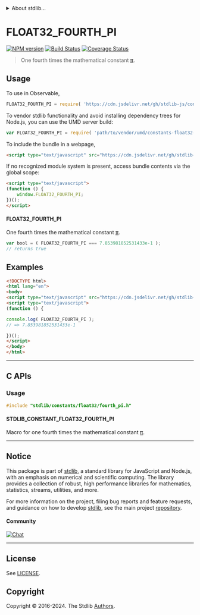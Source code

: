 <!--

@license Apache-2.0

Copyright (c) 2024 The Stdlib Authors.

Licensed under the Apache License, Version 2.0 (the "License");
you may not use this file except in compliance with the License.
You may obtain a copy of the License at

   http://www.apache.org/licenses/LICENSE-2.0

Unless required by applicable law or agreed to in writing, software
distributed under the License is distributed on an "AS IS" BASIS,
WITHOUT WARRANTIES OR CONDITIONS OF ANY KIND, either express or implied.
See the License for the specific language governing permissions and
limitations under the License.

-->


<details>
  <summary>
    About stdlib...
  </summary>
  <p>We believe in a future in which the web is a preferred environment for numerical computation. To help realize this future, we've built stdlib. stdlib is a standard library, with an emphasis on numerical and scientific computation, written in JavaScript (and C) for execution in browsers and in Node.js.</p>
  <p>The library is fully decomposable, being architected in such a way that you can swap out and mix and match APIs and functionality to cater to your exact preferences and use cases.</p>
  <p>When you use stdlib, you can be absolutely certain that you are using the most thorough, rigorous, well-written, studied, documented, tested, measured, and high-quality code out there.</p>
  <p>To join us in bringing numerical computing to the web, get started by checking us out on <a href="https://github.com/stdlib-js/stdlib">GitHub</a>, and please consider <a href="https://opencollective.com/stdlib">financially supporting stdlib</a>. We greatly appreciate your continued support!</p>
</details>

# FLOAT32_FOURTH_PI

[![NPM version][npm-image]][npm-url] [![Build Status][test-image]][test-url] [![Coverage Status][coverage-image]][coverage-url] <!-- [![dependencies][dependencies-image]][dependencies-url] -->

> One fourth times the mathematical constant [π][pi].



<section class="usage">

## Usage

To use in Observable,

```javascript
FLOAT32_FOURTH_PI = require( 'https://cdn.jsdelivr.net/gh/stdlib-js/constants-float32-fourth-pi@umd/browser.js' )
```

To vendor stdlib functionality and avoid installing dependency trees for Node.js, you can use the UMD server build:

```javascript
var FLOAT32_FOURTH_PI = require( 'path/to/vendor/umd/constants-float32-fourth-pi/index.js' )
```

To include the bundle in a webpage,

```html
<script type="text/javascript" src="https://cdn.jsdelivr.net/gh/stdlib-js/constants-float32-fourth-pi@umd/browser.js"></script>
```

If no recognized module system is present, access bundle contents via the global scope:

```html
<script type="text/javascript">
(function () {
    window.FLOAT32_FOURTH_PI;
})();
</script>
```

#### FLOAT32_FOURTH_PI

One fourth times the mathematical constant [π][pi].

```javascript
var bool = ( FLOAT32_FOURTH_PI === 7.853981852531433e-1 );
// returns true
```

</section>

<!-- /.usage -->

<section class="examples">

## Examples

<!-- TODO: better example -->

<!-- eslint no-undef: "error" -->

```html
<!DOCTYPE html>
<html lang="en">
<body>
<script type="text/javascript" src="https://cdn.jsdelivr.net/gh/stdlib-js/constants-float32-fourth-pi@umd/browser.js"></script>
<script type="text/javascript">
(function () {

console.log( FLOAT32_FOURTH_PI );
// => 7.853981852531433e-1

})();
</script>
</body>
</html>
```

</section>

<!-- /.examples -->

<!-- C interface documentation. -->

* * *

<section class="c">

## C APIs

<!-- Section to include introductory text. Make sure to keep an empty line after the intro `section` element and another before the `/section` close. -->

<section class="intro">

</section>

<!-- /.intro -->

<!-- C usage documentation. -->

<section class="usage">

### Usage

```c
#include "stdlib/constants/float32/fourth_pi.h"
```

#### STDLIB_CONSTANT_FLOAT32_FOURTH_PI

Macro for one fourth times the mathematical constant [π][pi].

</section>

<!-- /.usage -->

<!-- C API usage notes. Make sure to keep an empty line after the `section` element and another before the `/section` close. -->

<section class="notes">

</section>

<!-- /.notes -->

<!-- Section for related `stdlib` packages. Do not manually edit this section, as it is automatically populated. -->

<section class="related">

</section>

<!-- /.related -->

<!-- Section for all links. Make sure to keep an empty line after the `section` element and another before the `/section` close. -->


<section class="main-repo" >

* * *

## Notice

This package is part of [stdlib][stdlib], a standard library for JavaScript and Node.js, with an emphasis on numerical and scientific computing. The library provides a collection of robust, high performance libraries for mathematics, statistics, streams, utilities, and more.

For more information on the project, filing bug reports and feature requests, and guidance on how to develop [stdlib][stdlib], see the main project [repository][stdlib].

#### Community

[![Chat][chat-image]][chat-url]

---

## License

See [LICENSE][stdlib-license].


## Copyright

Copyright &copy; 2016-2024. The Stdlib [Authors][stdlib-authors].

</section>

<!-- /.stdlib -->

<!-- Section for all links. Make sure to keep an empty line after the `section` element and another before the `/section` close. -->

<section class="links">

[npm-image]: http://img.shields.io/npm/v/@stdlib/constants-float32-fourth-pi.svg
[npm-url]: https://npmjs.org/package/@stdlib/constants-float32-fourth-pi

[test-image]: https://github.com/stdlib-js/constants-float32-fourth-pi/actions/workflows/test.yml/badge.svg?branch=v0.1.0
[test-url]: https://github.com/stdlib-js/constants-float32-fourth-pi/actions/workflows/test.yml?query=branch:v0.1.0

[coverage-image]: https://img.shields.io/codecov/c/github/stdlib-js/constants-float32-fourth-pi/main.svg
[coverage-url]: https://codecov.io/github/stdlib-js/constants-float32-fourth-pi?branch=main

<!--

[dependencies-image]: https://img.shields.io/david/stdlib-js/constants-float32-fourth-pi.svg
[dependencies-url]: https://david-dm.org/stdlib-js/constants-float32-fourth-pi/main

-->

[chat-image]: https://img.shields.io/gitter/room/stdlib-js/stdlib.svg
[chat-url]: https://app.gitter.im/#/room/#stdlib-js_stdlib:gitter.im

[stdlib]: https://github.com/stdlib-js/stdlib

[stdlib-authors]: https://github.com/stdlib-js/stdlib/graphs/contributors

[umd]: https://github.com/umdjs/umd
[es-module]: https://developer.mozilla.org/en-US/docs/Web/JavaScript/Guide/Modules

[deno-url]: https://github.com/stdlib-js/constants-float32-fourth-pi/tree/deno
[deno-readme]: https://github.com/stdlib-js/constants-float32-fourth-pi/blob/deno/README.md
[umd-url]: https://github.com/stdlib-js/constants-float32-fourth-pi/tree/umd
[umd-readme]: https://github.com/stdlib-js/constants-float32-fourth-pi/blob/umd/README.md
[esm-url]: https://github.com/stdlib-js/constants-float32-fourth-pi/tree/esm
[esm-readme]: https://github.com/stdlib-js/constants-float32-fourth-pi/blob/esm/README.md
[branches-url]: https://github.com/stdlib-js/constants-float32-fourth-pi/blob/main/branches.md

[stdlib-license]: https://raw.githubusercontent.com/stdlib-js/constants-float32-fourth-pi/main/LICENSE

[pi]: https://en.wikipedia.org/wiki/Pi

</section>

<!-- /.links -->
